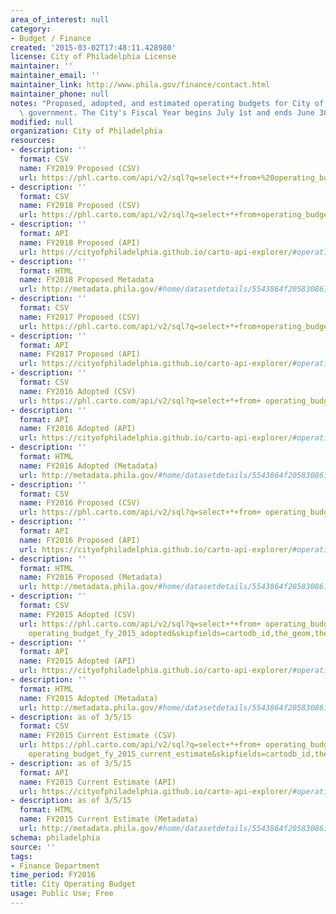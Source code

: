 ```yaml
---
area_of_interest: null
category:
- Budget / Finance
created: '2015-03-02T17:48:11.428980'
license: City of Philadelphia License
maintainer: ''
maintainer_email: ''
maintainer_link: http://www.phila.gov/finance/contact.html
maintainer_phone: null
notes: "Proposed, adopted, and estimated operating budgets for City of Philadelphia\
  \ government. The City's Fiscal Year begins July 1st and ends June 30th."
modified: null
organization: City of Philadelphia
resources:
- description: ''
  format: CSV
  name: FY2019 Proposed (CSV)
  url: https://phl.carto.com/api/v2/sql?q=select+*+from+%20operating_budget_fy_2019_proposed&format=csv&filename=operating_budget_fy_2019_proposed&skipfields=cartodb_id,the_geom,the_geom_webmercator
- description: ''
  format: CSV
  name: FY2018 Proposed (CSV)
  url: https://phl.carto.com/api/v2/sql?q=select+*+from+operating_budget_fy_2018_proposed&format=csv&filename=operating_budget_fy_2018_proposed&skipfields=cartodb_id,the_geom,the_geom_webmercator
- description: ''
  format: API
  name: FY2018 Proposed (API)
  url: https://cityofphiladelphia.github.io/carto-api-explorer/#operating_budget_fy_2018_proposed
- description: ''
  format: HTML
  name: FY2018 Proposed Metadata
  url: http://metadata.phila.gov/#home/datasetdetails/5543864f20583086178c4ea4/representationdetails/58b9dbad2bb98e26ff732c1e/
- description: ''
  format: CSV
  name: FY2017 Proposed (CSV)
  url: https://phl.carto.com/api/v2/sql?q=select+*+from+operating_budget_fy_2017_proposed&format=csv&filename=operating_budget_fy_2017_proposed&skipfields=cartodb_id,the_geom,the_geom_webmercator
- description: ''
  format: API
  name: FY2017 Proposed (API)
  url: https://cityofphiladelphia.github.io/carto-api-explorer/#operating_budget_fy_2017_proposed
- description: ''
  format: CSV
  name: FY2016 Adopted (CSV)
  url: https://phl.carto.com/api/v2/sql?q=select+*+from+ operating_budget_fy_2016_adopted&format=csv&filename=operating_budget_fy_2016_adopted&skipfields=cartodb_id,the_geom,the_geom_webmercator
- description: ''
  format: API
  name: FY2016 Adopted (API)
  url: https://cityofphiladelphia.github.io/carto-api-explorer/#operating_budget_fy_2016_adopted
- description: ''
  format: HTML
  name: FY2016 Adopted (Metadata)
  url: http://metadata.phila.gov/#home/datasetdetails/5543864f20583086178c4ea4/representationdetails/5644dff2b045361b7fb8c8cd/
- description: ''
  format: CSV
  name: FY2016 Proposed (CSV)
  url: https://phl.carto.com/api/v2/sql?q=select+*+from+ operating_budget_fy_2016_proposed&format=csv&filename=operating_budget_fy_2016_proposed&skipfields=cartodb_id,the_geom,the_geom_webmercator
- description: ''
  format: API
  name: FY2016 Proposed (API)
  url: https://cityofphiladelphia.github.io/carto-api-explorer/#operating_budget_fy_2016_proposed
- description: ''
  format: HTML
  name: FY2016 Proposed (Metadata)
  url: http://metadata.phila.gov/#home/datasetdetails/5543864f20583086178c4ea4/representationdetails/5582efe565248aca0c0755cc/
- description: ''
  format: CSV
  name: FY2015 Adopted (CSV)
  url: https://phl.carto.com/api/v2/sql?q=select+*+from+ operating_budget_fy_2015_adopted&format=csv&filename=
    operating_budget_fy_2015_adopted&skipfields=cartodb_id,the_geom,the_geom_webmercator
- description: ''
  format: API
  name: FY2015 Adopted (API)
  url: https://cityofphiladelphia.github.io/carto-api-explorer/#operating_budget_fy_2015_adopted
- description: ''
  format: HTML
  name: FY2015 Adopted (Metadata)
  url: http://metadata.phila.gov/#home/datasetdetails/5543864f20583086178c4ea4/representationdetails/5644dfd60715ac7d0a8d1f52/
- description: as of 3/5/15
  format: CSV
  name: FY2015 Current Estimate (CSV)
  url: https://phl.carto.com/api/v2/sql?q=select+*+from+ operating_budget_fy_2015_current_estimate&format=csv&filename=
    operating_budget_fy_2015_current_estimate&skipfields=cartodb_id,the_geom,the_geom_webmercator
- description: as of 3/5/15
  format: API
  name: FY2015 Current Estimate (API)
  url: https://cityofphiladelphia.github.io/carto-api-explorer/#operating_budget_fy_2015_current_estimate
- description: as of 3/5/15
  format: HTML
  name: FY2015 Current Estimate (Metadata)
  url: http://metadata.phila.gov/#home/datasetdetails/5543864f20583086178c4ea4/representationdetails/55438a939b989a05172d0d1f/
schema: philadelphia
source: ''
tags:
- Finance Department
time_period: FY2016
title: City Operating Budget
usage: Public Use; Free
---
```

